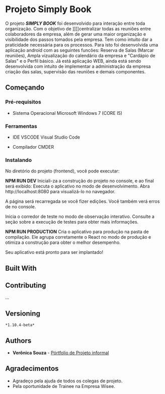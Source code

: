 # Projeto Simply Book
   
 O projeto ***SIMPLY BOOK*** foi desenvolvido para interação entre toda organização. Com o objetivo de ]]]]centralizar todas as reuniões entre colaboradores da empresa, além de gerar uma maior organização e visibilidade dos passos tomados pela empresa. Tem como intuito dar a praticidade necessária para os processos. Para isto foi desenvolvida uma aplicação android com as seguintes funcões: Reserva de Salas (Marcar reuniões), Ampla vizualização do calendário da empresa e "Cardápio de Salas" e o Perfil básico. Já está aplicação WEB, ainda está sendo desenvolvida com intuito de implementar a administração da empresa criação das salas, supervisão das reuniões e demais componentes.

## Começando

### Pré-requisitos

* Sistema Operacional 
     Microsoft Windows 7 (CORE I5)

### Ferramentas 

* IDE
    VSCODE Visual Studio Code

* Compilador 
    CMDER


### Instalando

No diretório do projeto (frontend), você pode executar:

**NPM RUN DEV**
Iniciali-za a construção do projeto no console, e ao final será exibido:
Executa o aplicativo no modo de desenvolvimento.
Abra http://localhost:8080 para visualizá-lo no navegador.

A página será recarregada se você fizer edições.
Você também verá erros de no console.

Inicia o corredor de teste no modo de observação interativo.
Consulte a seção sobre a execução de testes para obter mais informações.

**NPM RUN PRODUCTION**
Cria o aplicativo para produção na pasta de compilação.
Ele agrupa corretamente o React no modo de produção e otimiza a construção para obter o melhor desempenho.

Seu aplicativo está pronto para ser implantado!


## Built With

<!-- * [Dropwizard](http://www.dropwizard.io/1.0.2/docs/) - The web framework used
* [Maven](https://maven.apache.org/) - Dependency Management
* [ROME](https://rometools.github.io/rome/) - Used to generate RSS Feeds -->

## Contributing
...

## Versioning
    *1.10.4-beta*

## Authors

* **Verônica Souza** - [Pórtfolio de Projeto informal](https://www.instagram.com/onix.coding/)

## Agradecimentos

* Agradeço pela ajuda de todos os colegas de projeto.
* Pela oportunidade de Trainee na Empresa Wisee.

